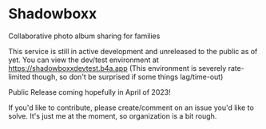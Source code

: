 # Shadowboxx
Collaborative photo album sharing for families

This service is still in active development and unreleased to the public as of yet. You can view the dev/test environment at https://shadowboxxdevtest.b4a.app
(This environment is severely rate-limited though, so don't be surprised if some things lag/time-out)

Public Release coming hopefully in April of 2023!

If you'd like to contribute, please create/comment on an issue you'd like to solve. It's just me at the moment, so organization is a bit rough.
